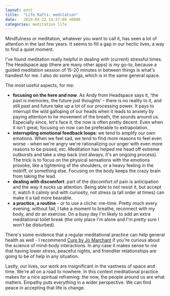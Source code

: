 ```yaml
---
layout: post
title:  "Life Rafts: meditation"
date:   2019-04-22 14:37:00 +0000
categories: meditation life
---
```

Mindfulness or meditation, whatever you want to call it, has seen a lot of attention in the last few years. It seems to fill a gap in our hectic lives, a way to find a quiet moment.

I've found meditation really helpful in dealing with (current) stressful times. The Headspace app (there are many other apps) is my go-to, because a guided meditation session of 15-20 minutes in between things is what's handiest for me. I also do some yoga, which is in the same general space.

The most useful aspects, for me:

* **focusing on the here and now**. As Andy from Headspace says it, 'the past is memories, the future just thoughts' - there is no reality to it, and still past and future take up a lot of our processing power.  It pays to interrupt the wild galloping of our heads when it leads to anxiety by paying attention to he movement of the breath, the sounds around us.  Especially since, let's face it, the now is often pretty decent. Even when it isn't great, focusing on now can be preferable to extrapolation.
* **interrupting emotional feedback loops**: we tend to amplify our own emotions. When we feel sad, we tend to find more reasons to feel even worse - when we're angry we're rationalizing our anger with even more reasons to be pissed, etc. Meditation has helped me head off extreme outbursts and take a step back (not always, it's an ongoing process). The trick is to focus on the physical sensations with the emotions provoke, like a tightening of the shoulders, or a heavy feeling in the midriff, or something else. Focusing on the body keeps the crazy brain from taking the lead.
* **dealing with discomfort**: part of the discomfort of pain is anticipation and the way it sucks up attention. Being able to not resist it, but accept it, watch it calmly and with curiosity, not stress (a tall order at times) can make it a tad more bearable.
* **a practice, a routine** - or to use a cliche: me-time. Pretty much every evening, without fail, I take a moment to breathe, reconnect with my body, and do an exercise. On a busy day I'm likely to add an extra meditational toilet break (the only place I'm alone and I'm pretty sure I won't be disturbed).

There's some evidence that a regular meditational practice can help general health as well - I recommend [Cure by Jo Marchant](https://www.goodreads.com/book/show/25430578-cure) if you're curious about the science of mind-body interactions. In any case it makes sense to me that having lower stress, peaceful nights, and friendlier relationships are going to be of help in any situation.

Lastly, our lives, our work are insignificant in the vastness of space and time. We're all on a road to nowhere. In this context meditational practice makes for a nice spiritual reframing: the now, the people around us are what matters. Empathy puts everything in a wider perspective. We can find peace in accepting that life is change.
